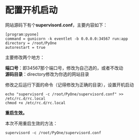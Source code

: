 # 配置开机启动

网站源码下有个**supervisord.conf**，主要内容如下：

```text
[program:pyone]
command = gunicorn -k eventlet -b 0.0.0.0:34567 run:app
directory = /root/PyOne
autorestart = true
```

主要修改两个地方：

**端口号**：即34567那个端口号，修改为自己选的，或者不改动  
**源码目录**：directory修改为你选的网站目录

修改之后运行下面的命令（记得修改为正确的目录），设置开机启动

```text
echo "supervisord -c /root/PyOne/supervisord.conf" >> /etc/rc.d/rc.local
chmod +x /etc/rc.d/rc.local
```

**重启生效。**

本次不用重启生效的方法：

```text
supervisord -c /root/PyOne/supervisord.conf
```

